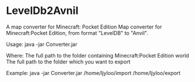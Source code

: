 # LevelDb2Avnil
A map converter for Minecraft: Pocket Edition
Map converter for Minecraft:Pocket Edition, from format "LevelDB" to "Anvil".

Usage:
java -jar Converter.jar <import folder> <export folder>

Where:
<import folder> The full path to the folder containing Minecraft:Pocket Edition world
<export folder> The full path to the folder which you want to export

Example:
java -jar Converter.jar /home/ljyloo/import /home/ljyloo/export
